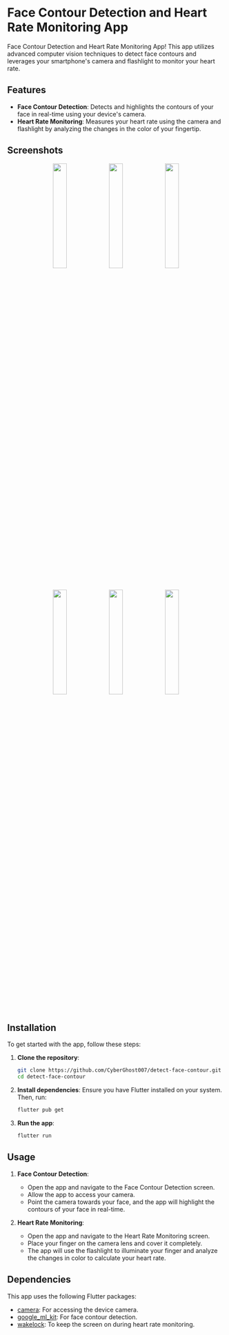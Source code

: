 # Face Contour Detection and Heart Rate Monitoring App

Face Contour Detection and Heart Rate Monitoring App! This app utilizes advanced computer vision techniques to detect face contours and leverages your smartphone's camera and flashlight to monitor your heart rate.

## Features

- **Face Contour Detection**: Detects and highlights the contours of your face in real-time using your device's camera.
- **Heart Rate Monitoring**: Measures your heart rate using the camera and flashlight by analyzing the changes in the color of your fingertip.

## Screenshots

<p align="center">
  <img src="https://github.com/CyberGhost007/detect-face-contour/assets/29411278/7df8fc3a-aa97-4c4d-a802-0dc724f9531b" width="25%" />
  <img src="https://github.com/CyberGhost007/detect-face-contour/assets/29411278/ae23d1cd-b2c9-4277-a871-882de5fcdd33" width="25%" />
    <img src="https://github.com/CyberGhost007/detect-face-contour/assets/29411278/739ab68b-b22c-4707-9b2f-21dcecbf5f0c" width="25%" />
</p>

<p align="center">
  <img src="https://github.com/CyberGhost007/heartBPM/assets/29411278/873a5eff-acfe-42cb-a527-a48e0ee910a5" width="25%" />
  <img src="https://github.com/CyberGhost007/heartBPM/assets/29411278/aaf0d9e8-d597-4d43-9284-46247fa84438" width="25%" />
  <img src="https://github.com/CyberGhost007/detect-face-contour/assets/29411278/6c42fbfa-f817-443d-92bc-b7af2af85482" width="25%" />
  
</p>

## Installation

To get started with the app, follow these steps:

1. **Clone the repository**:
    ```bash
    git clone https://github.com/CyberGhost007/detect-face-contour.git
    cd detect-face-contour
    ```

2. **Install dependencies**:
    Ensure you have Flutter installed on your system. Then, run:
    ```bash
    flutter pub get
    ```

3. **Run the app**:
    ```bash
    flutter run
    ```

## Usage

1. **Face Contour Detection**:
    - Open the app and navigate to the Face Contour Detection screen.
    - Allow the app to access your camera.
    - Point the camera towards your face, and the app will highlight the contours of your face in real-time.

2. **Heart Rate Monitoring**:
    - Open the app and navigate to the Heart Rate Monitoring screen.
    - Place your finger on the camera lens and cover it completely.
    - The app will use the flashlight to illuminate your finger and analyze the changes in color to calculate your heart rate.

## Dependencies

This app uses the following Flutter packages:

- [camera](https://pub.dev/packages/camera): For accessing the device camera.
- [google_ml_kit](https://pub.dev/packages/google_mlkit_face_detection): For face contour detection.
- [wakelock](https://pub.dev/packages/wakelock): To keep the screen on during heart rate monitoring.
